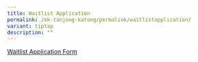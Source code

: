 ```yaml
---
title: Waitlist Application
permalink: /mk-tanjong-katong/permalink/waitlistapplication/
variant: tiptap
description: ""
---
```

<p><a href="https://form.gov.sg/65b73b48193a03c5a9df2714" rel="noopener noreferrer nofollow" target="_blank">Waitlist Application Form</a>
</p>